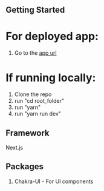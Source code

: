 ## Getting Started
# For deployed app:
1. Go to the [app url](https://bmi-calculator-phi.vercel.app/)

# If running locally:
1. Clone the repo
2. run "cd root_folder"
3. run "yarn"
4. run "yarn run dev"

## Framework

Next.js

## Packages

1. Chakra-UI - For UI components





